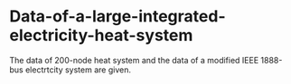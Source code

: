 # Data-of-a-large-integrated-electricity-heat-system
The data of 200-node heat system and the data of a modified IEEE 1888-bus electrtcity system are given.
